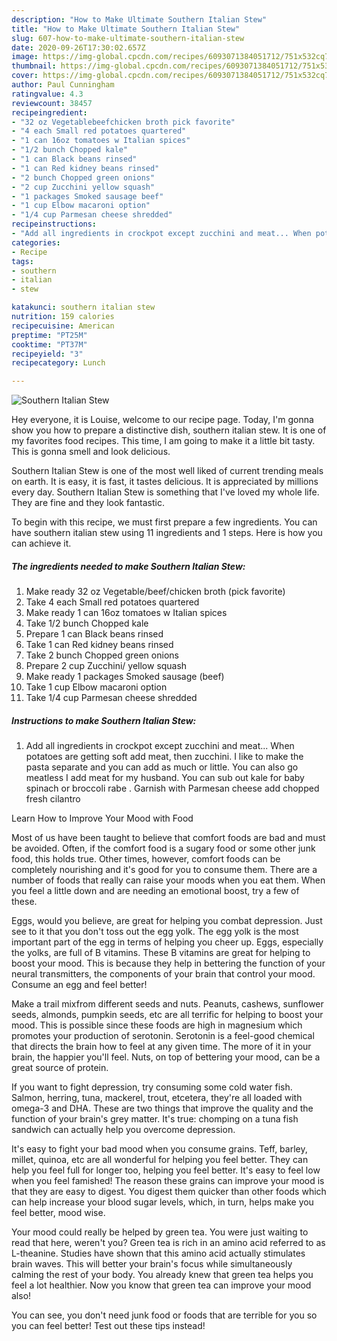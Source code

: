 ```yaml
---
description: "How to Make Ultimate Southern Italian Stew"
title: "How to Make Ultimate Southern Italian Stew"
slug: 607-how-to-make-ultimate-southern-italian-stew
date: 2020-09-26T17:30:02.657Z
image: https://img-global.cpcdn.com/recipes/6093071384051712/751x532cq70/southern-italian-stew-recipe-main-photo.jpg
thumbnail: https://img-global.cpcdn.com/recipes/6093071384051712/751x532cq70/southern-italian-stew-recipe-main-photo.jpg
cover: https://img-global.cpcdn.com/recipes/6093071384051712/751x532cq70/southern-italian-stew-recipe-main-photo.jpg
author: Paul Cunningham
ratingvalue: 4.3
reviewcount: 38457
recipeingredient:
- "32 oz Vegetablebeefchicken broth pick favorite"
- "4 each Small red potatoes quartered"
- "1 can 16oz tomatoes w Italian spices"
- "1/2 bunch Chopped kale"
- "1 can Black beans rinsed"
- "1 can Red kidney beans rinsed"
- "2 bunch Chopped green onions"
- "2 cup Zucchini yellow squash"
- "1 packages Smoked sausage beef"
- "1 cup Elbow macaroni option"
- "1/4 cup Parmesan cheese shredded"
recipeinstructions:
- "Add all ingredients in crockpot except zucchini and meat... When potatoes are getting soft add meat, then zucchini. I like to make the pasta separate and you can add as much or little. You can also go meatless I add meat for my husband. You can sub out kale for baby spinach or broccoli rabe . Garnish with Parmesan cheese add chopped fresh cilantro"
categories:
- Recipe
tags:
- southern
- italian
- stew

katakunci: southern italian stew 
nutrition: 159 calories
recipecuisine: American
preptime: "PT25M"
cooktime: "PT37M"
recipeyield: "3"
recipecategory: Lunch

---
```



![Southern Italian Stew](https://img-global.cpcdn.com/recipes/6093071384051712/751x532cq70/southern-italian-stew-recipe-main-photo.jpg)

Hey everyone, it is Louise, welcome to our recipe page. Today, I'm gonna show you how to prepare a distinctive dish, southern italian stew. It is one of my favorites food recipes. This time, I am going to make it a little bit tasty. This is gonna smell and look delicious.

Southern Italian Stew is one of the most well liked of current trending meals on earth. It is easy, it is fast, it tastes delicious. It is appreciated by millions every day. Southern Italian Stew is something that I've loved my whole life. They are fine and they look fantastic.




To begin with this recipe, we must first prepare a few ingredients. You can have southern italian stew using 11 ingredients and 1 steps. Here is how you can achieve it.

<!--inarticleads1-->

##### The ingredients needed to make Southern Italian Stew:

1. Make ready 32 oz Vegetable/beef/chicken broth (pick favorite)
1. Take 4 each Small red potatoes quartered
1. Make ready 1 can 16oz tomatoes w Italian spices
1. Take 1/2 bunch Chopped kale
1. Prepare 1 can Black beans rinsed
1. Take 1 can Red kidney beans rinsed
1. Take 2 bunch Chopped green onions
1. Prepare 2 cup Zucchini/ yellow squash
1. Make ready 1 packages Smoked sausage (beef)
1. Take 1 cup Elbow macaroni option
1. Take 1/4 cup Parmesan cheese shredded




<!--inarticleads2-->

##### Instructions to make Southern Italian Stew:

1. Add all ingredients in crockpot except zucchini and meat... When potatoes are getting soft add meat, then zucchini. I like to make the pasta separate and you can add as much or little. You can also go meatless I add meat for my husband. You can sub out kale for baby spinach or broccoli rabe . Garnish with Parmesan cheese add chopped fresh cilantro




Learn How to Improve Your Mood with Food


Most of us have been taught to believe that comfort foods are bad and must be avoided. Often, if the comfort food is a sugary food or some other junk food, this holds true. Other times, however, comfort foods can be completely nourishing and it's good for you to consume them. There are a number of foods that really can raise your moods when you eat them. When you feel a little down and are needing an emotional boost, try a few of these.

Eggs, would you believe, are great for helping you combat depression. Just see to it that you don't toss out the egg yolk. The egg yolk is the most important part of the egg in terms of helping you cheer up. Eggs, especially the yolks, are full of B vitamins. These B vitamins are great for helping to boost your mood. This is because they help in bettering the function of your neural transmitters, the components of your brain that control your mood. Consume an egg and feel better!

Make a trail mixfrom different seeds and nuts. Peanuts, cashews, sunflower seeds, almonds, pumpkin seeds, etc are all terrific for helping to boost your mood. This is possible since these foods are high in magnesium which promotes your production of serotonin. Serotonin is a feel-good chemical that directs the brain how to feel at any given time. The more of it in your brain, the happier you'll feel. Nuts, on top of bettering your mood, can be a great source of protein.

If you want to fight depression, try consuming some cold water fish. Salmon, herring, tuna, mackerel, trout, etcetera, they're all loaded with omega-3 and DHA. These are two things that improve the quality and the function of your brain's grey matter. It's true: chomping on a tuna fish sandwich can actually help you overcome depression. 

It's easy to fight your bad mood when you consume grains. Teff, barley, millet, quinoa, etc are all wonderful for helping you feel better. They can help you feel full for longer too, helping you feel better. It's easy to feel low when you feel famished! The reason these grains can improve your mood is that they are easy to digest. You digest them quicker than other foods which can help increase your blood sugar levels, which, in turn, helps make you feel better, mood wise.

Your mood could really be helped by green tea. You were just waiting to read that here, weren't you? Green tea is rich in an amino acid referred to as L-theanine. Studies have shown that this amino acid actually stimulates brain waves. This will better your brain's focus while simultaneously calming the rest of your body. You already knew that green tea helps you feel a lot healthier. Now you know that green tea can improve your mood also!

You can see, you don't need junk food or foods that are terrible for you so you can feel better! Test out  these tips  instead!

